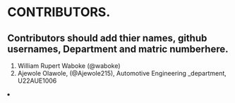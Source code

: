 # CONTRIBUTORS.
## Contributors should add thier names, github usernames, Department and matric numberhere.
<ol>
<li>William Rupert Waboke (@waboke)
<li>Ajewole Olawole, (@Ajewole215), Automotive Engineering _department, U22AUE1006</li>
</ol>
<li></li>
